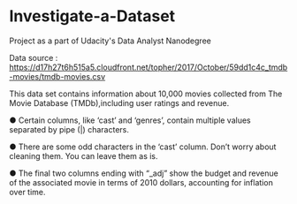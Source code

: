 # Investigate-a-Dataset
Project as a part of Udacity's Data Analyst Nanodegree

Data source :  https://d17h27t6h515a5.cloudfront.net/topher/2017/October/59dd1c4c_tmdb-movies/tmdb-movies.csv

This data set contains information about 10,000 movies collected from The Movie Database (TMDb),including user ratings and revenue.

● Certain columns, like ‘cast’
and ‘genres’, contain multiple
values separated by pipe (|)
characters.

● There are some odd characters
in the ‘cast’ column. Don’t worry
about cleaning them. You can
leave them as is.

● The final two columns ending
with “_adj” show the budget and
revenue of the associated movie
in terms of 2010 dollars,
accounting for inflation over
time.
